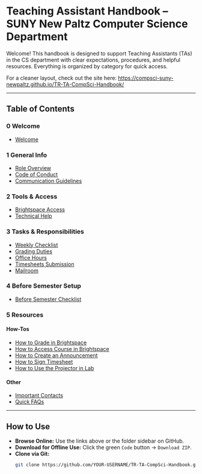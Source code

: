 # Teaching Assistant Handbook – SUNY New Paltz Computer Science Department

Welcome! This handbook is designed to support Teaching Assistants (TAs) in the CS department with clear expectations, procedures, and helpful resources. Everything is organized by category for quick access.

For a cleaner layout, check out the site here: https://compsci-suny-newpaltz.github.io/TR-TA-CompSci-Handbook/

---

## Table of Contents

### 0 Welcome
- [Welcome](0%20Welcome/Welcome.md)

### 1 General Info
- [Role Overview](1%20General%20Info/Role%20Overview.md)
- [Code of Conduct](1%20General%20Info/Code%20of%20Conduct.md)
- [Communication Guidelines](1%20General%20Info/Communication%20Guidelines.md)

### 2 Tools & Access
- [Brightspace Access](2%20Tools%20and%20Access/Brightspace%20Access.md)
- [Technical Help](2%20Tools%20and%20Access/Technical%20Help.md)

### 3 Tasks & Responsibilities
- [Weekly Checklist](3%20Tasks%20and%20Responsibilities/Weekly%20Checklist.md)
- [Grading Duties](3%20Tasks%20and%20Responsibilities/Grading%20Duties.md)
- [Office Hours](3%20Tasks%20and%20Responsibilities/Office%20Hours.md)
- [Timesheets Submission](3%20Tasks%20and%20Responsibilities/Timesheets%20Submission.md)
- [Mailroom](3%20Tasks%20and%20Responsibilities/Mailroom.md)

### 4 Before Semester Setup
- [Before Semester Checklist](4%20Before%20Semester%20Setup/Before%20Semester%20Checklist.md)

### 5 Resources

#### How-Tos
- [How to Grade in Brightspace](5%20Resources/How-Tos/How-to%20Grade%20in%20Brightspace.md)
- [How to Access Course in Brightspace](5%20Resources/How-Tos/How-To%20Access%20Course%20in%20Brightspace.md)
- [How to Create an Announcement](5%20Resources/How-Tos/How-To%20Create%20an%20Announcement.md)
- [How to Sign Timesheet](5%20Resources/How-Tos/How-To%20Sign%20Timesheet.md)
- [How to Use the Projector in Lab](5%20Resources/How-Tos/How-To%20Use%20The%20Projector%20in%20Lab.md)

#### Other
- [Important Contacts](5%20Resources/Important%20Contacts.md)
- [Quick FAQs](5%20Resources/Quick%20FAQs.md)

---

## How to Use

- **Browse Online:** Use the links above or the folder sidebar on GitHub.
- **Download for Offline Use:** Click the green `Code` button → `Download ZIP`.
- **Clone via Git:**
  ```bash
  git clone https://github.com/YOUR-USERNAME/TR-TA-CompSci-Handbook.git
